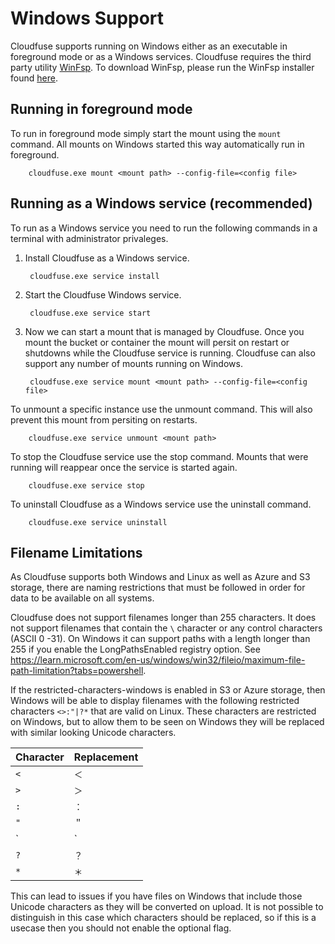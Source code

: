 # Windows Support

Cloudfuse supports running on Windows either as an executable in foreground mode or as a Windows services. Cloudfuse
requires the third party utility [WinFsp](https://winfsp.dev/). To download WinFsp, please run the WinFsp installer
found [here](https://winfsp.dev/rel/).

## Running in foreground mode
To run in foreground mode simply start the mount using the `mount` command. All mounts on Windows started this way
automatically run in foreground.

        cloudfuse.exe mount <mount path> --config-file=<config file>

## Running as a Windows service (recommended)
To run as a Windows service you need to run the following commands in a terminal with administrator privaleges.

1. Install Cloudfuse as a Windows service.

        cloudfuse.exe service install

2. Start the Cloudfuse Windows service.

        cloudfuse.exe service start

3. Now we can start a mount that is managed by Cloudfuse. Once you mount the bucket or container the mount will persit
   on restart or shutdowns while the Cloudfuse service is running. Cloudfuse can also support any number of mounts
   running on Windows.

        cloudfuse.exe service mount <mount path> --config-file=<config file>

To unmount a specific instance use the unmount command. This will also prevent this mount from persiting on restarts.

        cloudfuse.exe service unmount <mount path>

To stop the Cloudfuse service use the stop command. Mounts that were running will reappear once the service is started
again.

        cloudfuse.exe service stop

To uninstall Cloudfuse as a Windows service use the uninstall command.

        cloudfuse.exe service uninstall

## Filename Limitations

As Cloudfuse supports both Windows and Linux as well as Azure and S3 storage, there are naming restrictions that must be
followed in order for data to be available on all systems.

Cloudfuse does not support filenames longer than 255 characters. It does not support filenames that contain the `\`
character or any control characters (ASCII 0 -31). On Windows it can support paths with a length longer than 255 if you
enable the LongPathsEnabled registry option. See
<https://learn.microsoft.com/en-us/windows/win32/fileio/maximum-file-path-limitation?tabs=powershell>.

If the restricted-characters-windows is enabled in S3 or Azure storage, then Windows will be able to display filenames
with the following restricted characters `<>:"|?*` that are valid on Linux. These characters are restricted on Windows,
but to allow them to be seen on Windows they will be replaced with similar looking Unicode characters.

| Character | Replacement |
| ---------- | ---------- |
| `<` | `＜` |
| `>` | `＞` |
| `:` | `：` |
| `"` | `＂` |
| `|` | `｜` |
| `?` | `？` |
| `*` | `＊` |

This can lead to issues if you have files on Windows that include those Unicode characters as they will be converted on
upload. It is not possible to distinguish in this case which characters should be replaced, so if this is a usecase then
you should not enable the optional flag.
